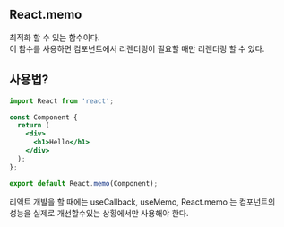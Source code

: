 ## React.memo

최적화 할 수 있는 함수이다.    
이 함수를 사용하면 컴포넌트에서 리렌더링이 필요할 때만 리렌더링 할 수 있다.

## 사용법?
```jsx
import React from 'react';

const Component {
  return (
    <div>
      <h1>Hello</h1>
    </div>
  );
};

export default React.memo(Component);
```

리액트 개발을 할 때에는 useCallback, useMemo, React.memo 는 컴포넌트의    
성능을 실제로 개선할수있는 상황에서만 사용해야 한다.
